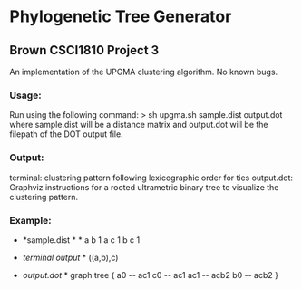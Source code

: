 # Phylogenetic Tree Generator
## Brown CSCI1810 Project 3 
An implementation of the UPGMA clustering algorithm. No known bugs. 

### Usage: 

Run using the following command: 
    > sh upgma.sh sample.dist output.dot
where sample.dist will be a distance matrix and output.dot will be the filepath of the DOT
output file.

### Output: 

terminal: clustering pattern following lexicographic order for ties
output.dot: Graphviz instructions for a rooted ultrametric binary tree 
to visualize the clustering pattern.

### Example:

* *sample.dist * *
a b 1
a c 1
b c 1

* *terminal output* *
((a,b),c)

* *output.dot* *
graph tree {
	a0 -- ac1
	c0 -- ac1
	ac1 -- acb2
	b0 -- acb2
}
